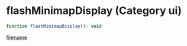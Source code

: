 # flashMinimapDisplay (Category ui)

```js
function flashMinimapDisplay(): void
```

[filename](flashMinimapDisplay_m.md ':include')